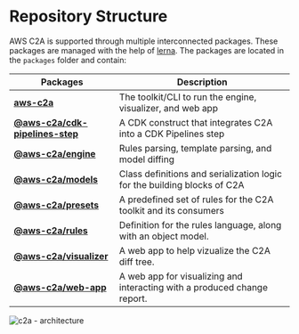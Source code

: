 # Repository Structure

AWS C2A is supported through multiple interconnected packages. These packages are
managed with the help of [lerna](https://github.com/lerna/lerna). The packages are
located in the `packages` folder and contain:

Packages                                | Description
----------------------------------------|---------------------------------------------------------------------------
[**aws-c2a**][cli]                      | The toolkit/CLI to run the engine, visualizer, and web app
[**@aws-c2a/cdk-pipelines-step**][step] | A CDK construct that integrates C2A into a CDK Pipelines step
[**@aws-c2a/engine**][engine]           | Rules parsing, template parsing, and model diffing
[**@aws-c2a/models**][models]           | Class definitions and serialization logic for the building blocks of C2A
[**@aws-c2a/presets**][presets]         | A predefined set of rules for the C2A toolkit and its consumers
[**@aws-c2a/rules**][rules]             | Definition for the rules language, along with an object model.
[**@aws-c2a/visualizer**][visualizer]   | A web app to help vizualize the C2A diff tree.
[**@aws-c2a/web-app**][web-app]         | A web app for visualizing and interacting with a produced change report.

![c2a - architecture](https://user-images.githubusercontent.com/26902818/124084162-9e19f800-da46-11eb-9c22-42b8f1cf1882.png)

[cli]: ../packages/aws-c2a/README.md
[step]: ../packages/@aws-c2a/cdk-pipelines-step/README.md
[engine]: ../packages/@aws-c2a/engine/README.md
[models]: ../packages/@aws-c2a/models/README.md
[presets]: ../packages/@aws-c2a/presets/README.md
[rules]: ../packages/@aws-c2a/rules/README.md
[visualizer]: ../packages/@aws-c2a/visualizer/README.md
[web-app]: ../packages/@aws-c2a/web-app/README.md